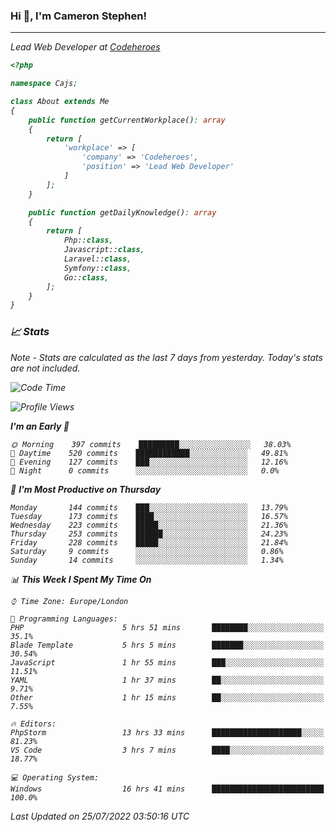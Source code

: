 ### Hi 👋, I'm Cameron Stephen!
<hr>
<p><em>Lead Web Developer at <a href="https://codeheroes.co.uk">Codeheroes</a></p>


```php
<?php

namespace Cajs;

class About extends Me
{
    public function getCurrentWorkplace(): array
    {
        return [
            'workplace' => [
                'company' => 'Codeheroes',
                'position' => 'Lead Web Developer'
            ]
        ];
    }

    public function getDailyKnowledge(): array
    {
        return [
            Php::class,
            Javascript::class,
            Laravel::class,
            Symfony::class,
            Go::class,
        ];
    }
}
```

### 📈 Stats
<p><em>Note - Stats are calculated as the last 7 days from yesterday. Today's stats are not included.</em></p>


<!--START_SECTION:waka-->
![Code Time](http://img.shields.io/badge/Code%20Time-3%2C040%20hrs%2030%20mins-blue)

![Profile Views](http://img.shields.io/badge/Profile%20Views-0-blue)

**I'm an Early 🐤** 

```text
🌞 Morning    397 commits    █████████░░░░░░░░░░░░░░░░   38.03% 
🌆 Daytime    520 commits    ████████████░░░░░░░░░░░░░   49.81% 
🌃 Evening    127 commits    ███░░░░░░░░░░░░░░░░░░░░░░   12.16% 
🌙 Night      0 commits      ░░░░░░░░░░░░░░░░░░░░░░░░░   0.0%

```
📅 **I'm Most Productive on Thursday** 

```text
Monday       144 commits    ███░░░░░░░░░░░░░░░░░░░░░░   13.79% 
Tuesday      173 commits    ████░░░░░░░░░░░░░░░░░░░░░   16.57% 
Wednesday    223 commits    █████░░░░░░░░░░░░░░░░░░░░   21.36% 
Thursday     253 commits    ██████░░░░░░░░░░░░░░░░░░░   24.23% 
Friday       228 commits    █████░░░░░░░░░░░░░░░░░░░░   21.84% 
Saturday     9 commits      ░░░░░░░░░░░░░░░░░░░░░░░░░   0.86% 
Sunday       14 commits     ░░░░░░░░░░░░░░░░░░░░░░░░░   1.34%

```


📊 **This Week I Spent My Time On** 

```text
⌚︎ Time Zone: Europe/London

💬 Programming Languages: 
PHP                      5 hrs 51 mins       ████████░░░░░░░░░░░░░░░░░   35.1% 
Blade Template           5 hrs 5 mins        ███████░░░░░░░░░░░░░░░░░░   30.54% 
JavaScript               1 hr 55 mins        ███░░░░░░░░░░░░░░░░░░░░░░   11.51% 
YAML                     1 hr 37 mins        ██░░░░░░░░░░░░░░░░░░░░░░░   9.71% 
Other                    1 hr 15 mins        ██░░░░░░░░░░░░░░░░░░░░░░░   7.55%

🔥 Editors: 
PhpStorm                 13 hrs 33 mins      ████████████████████░░░░░   81.23% 
VS Code                  3 hrs 7 mins        ████░░░░░░░░░░░░░░░░░░░░░   18.77%

💻 Operating System: 
Windows                  16 hrs 41 mins      █████████████████████████   100.0%

```


 Last Updated on 25/07/2022 03:50:16 UTC
<!--END_SECTION:waka-->
